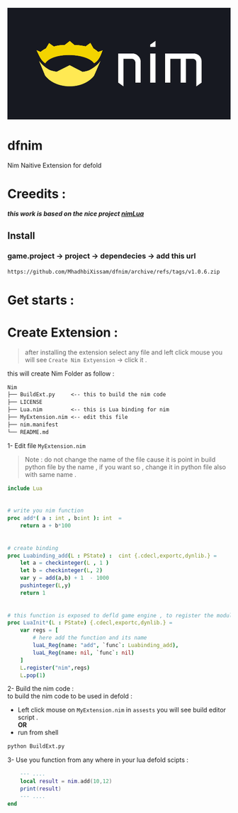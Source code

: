 [![](media/nim_logo_banner.png)](https://github.com/MhadhbiXissam/dfnim)
# dfnim
Nim Naitive Extension for defold

# Creedits : 
***this work is based on the nice project [nimLua](https://github.com/jangko/nimLUA)***
## Install 
### game.project -> project -> dependecies -> add this url 

```txt
https://github.com/MhadhbiXissam/dfnim/archive/refs/tags/v1.0.6.zip
```
# Get starts : 
# Create Extension : 
>   after installing the extension select any file and left click mouse you will see `Create Nim Extyension` -> click it .  

this will create Nim Folder as follow : 
```txt
Nim
├── BuildExt.py     <-- this to build the nim code 
├── LICENSE
├── Lua.nim         <-- this is Lua binding for nim 
├── MyExtension.nim <-- edit this file 
├── nim.manifest
└── README.md
```
1-  Edit file `MyExtension.nim`

>   Note : do not change the name of the file cause it is point in build python file by the name , if you want so , change it in python file also with same name .

```nim
include Lua


# write you nim function 
proc add*( a : int , b:int ): int  = 
    return a + b*100


# create binding 
proc Luabinding_add(L : PState) :  cint {.cdecl,exportc,dynlib.} =
    let a = checkinteger(L , 1 )
    let b = checkinteger(L, 2)
    var y = add(a,b) + 1  - 1000
    pushinteger(L,y)
    return 1 


# this function is exposed to defld game engine , to register the module 
proc LuaInit*(L : PState) {.cdecl,exportc,dynlib.} = 
    var regs = [
        # here add the function and its name 
        luaL_Reg(name: "add", `func`: Luabinding_add),
        luaL_Reg(name: nil, `func`: nil)
    ]
    L.register("nim",regs)
    L.pop(1)
```
2-  Build the nim code :  
to build the nim code to be used in defold  :  
*   Left click mouse on `MyExtension.nim` in `assests` you will see build editor script .  
 **OR** 
*   run from shell  

```bash
python BuildExt.py 
```

3- Use you function from  any where in your lua defold scipts : 
```lua
    --- ....
    local result = nim.add(10,12)
    print(result) 
    --- ....
end
```
